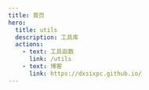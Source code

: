 ```yaml
---
title: 首页
hero:
  title: utils
  description: 工具库
  actions:
    - text: 工具函数
      link: /utils
    - text: 博客
      link: https://dxsixpc.github.io/
---
```

